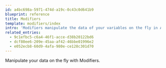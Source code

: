 ```yaml
---
id: a4bc698a-5971-474d-a19c-0c43c0d641b9
blueprint: reference
title: Modifiers
template: modifiers/index
intro: 'Modifiers manipulate the data of your variables on the fly in Antlers templates. They can modify strings, filter arrays and lists, perform comparisons, handle basic math, simplify your markup, and even help you debug.'
related_entries:
  - 9c1efbc5-c6a4-46f1-acce-d38b20122bd6
  - dcf80ee6-209e-45aa-af42-46bbe01996e2
  - e052ecb8-60d9-4afa-980e-ce128c301d70
---
```

Manipulate your data on the fly with Modifiers.
